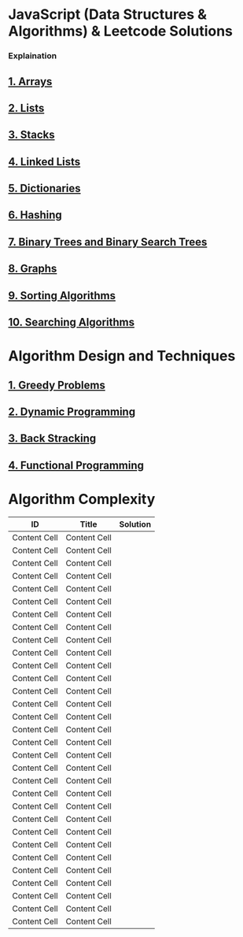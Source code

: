 # JavaScript (Data Structures & Algorithms) & Leetcode Solutions


### Explaination 
## [1. Arrays](https://github.com/mitushaa/Python_Zero_to_Hero_Part1/wiki/Python-Introduction)
## [2. Lists](https://github.com/mitushaa/Python_Zero_to_Hero_Part1/wiki/Python-Introduction) 
## [3. Stacks](https://github.com/mitushaa/Python_Zero_to_Hero_Part1/wiki/Python-Introduction) 
## [4. Linked Lists](https://github.com/mitushaa/Python_Zero_to_Hero_Part1/wiki/Python-Introduction)
## [5. Dictionaries](https://github.com/mitushaa/Python_Zero_to_Hero_Part1/wiki/Python-Introduction)
## [6. Hashing](https://github.com/mitushaa/Python_Zero_to_Hero_Part1/wiki/Python-Introduction) 
## [7. Binary Trees and Binary Search Trees](https://github.com/mitushaa/Python_Zero_to_Hero_Part1/wiki/Python-Introduction)
## [8. Graphs](https://github.com/mitushaa/Python_Zero_to_Hero_Part1/wiki/Python-Introduction) 
## [9. Sorting Algorithms](https://github.com/mitushaa/Python_Zero_to_Hero_Part1/wiki/Python-Introduction) 
## [10. Searching Algorithms](https://github.com/mitushaa/Python_Zero_to_Hero_Part1/wiki/Python-Introduction) 

# Algorithm Design and Techniques
## [1. Greedy Problems](https://github.com/mitushaa/Python_Zero_to_Hero_Part1/wiki/Python-Introduction)
## [2. Dynamic Programming](https://github.com/mitushaa/Python_Zero_to_Hero_Part1/wiki/Python-Introduction) 
## [3. Back Stracking](https://github.com/mitushaa/Python_Zero_to_Hero_Part1/wiki/Python-Introduction) 
## [4. Functional Programming](https://github.com/mitushaa/Python_Zero_to_Hero_Part1/wiki/Python-Introduction) 

# Algorithm Complexity


| ID  | Title  |Solution |
| ------------- | ------------- | -------------|
| Content Cell  | Content Cell  |              |
| Content Cell  | Content Cell  |              |
| Content Cell  | Content Cell  |              |
| Content Cell  | Content Cell  |              |
| Content Cell  | Content Cell  |              |
| Content Cell  | Content Cell  |              |
| Content Cell  | Content Cell  |              |
| Content Cell  | Content Cell  |              |
| Content Cell  | Content Cell  |              |
| Content Cell  | Content Cell  |              |
| Content Cell  | Content Cell  |              |
| Content Cell  | Content Cell  |              |
| Content Cell  | Content Cell  |              |
| Content Cell  | Content Cell  |              |
| Content Cell  | Content Cell  |              |
| Content Cell  | Content Cell  |              |
| Content Cell  | Content Cell  |              |
| Content Cell  | Content Cell  |              |
| Content Cell  | Content Cell  |              |
| Content Cell  | Content Cell  |              |
| Content Cell  | Content Cell  |              |
| Content Cell  | Content Cell  |              |
| Content Cell  | Content Cell  |              |
| Content Cell  | Content Cell  |              |
| Content Cell  | Content Cell  |              |
| Content Cell  | Content Cell  |              |
| Content Cell  | Content Cell  |              |
| Content Cell  | Content Cell  |              |
| Content Cell  | Content Cell  |              |
| Content Cell  | Content Cell  |              |
| Content Cell  | Content Cell  |              |
















